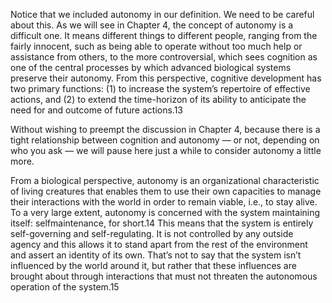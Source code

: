 Notice that we included autonomy in our definition. We need to be careful about this. As we will see in Chapter 4, the concept of autonomy is a difficult one. It means different things to different people, ranging from the fairly innocent, such as being able to operate without too much help or assistance from others, to the more controversial, which sees cognition as one of the central processes by which advanced biological systems preserve their autonomy. From this perspective, cognitive development has two primary functions: (1) to increase the system’s repertoire of effective actions, and (2) to extend the time-horizon of its ability to anticipate the need for and outcome of future actions.13  

Without wishing to preempt the discussion in Chapter 4, because there is a tight relationship between cognition and autonomy — or not, depending on who you ask — we will pause here just a while to consider autonomy a little more.  

From a biological perspective, autonomy is an organizational characteristic of living creatures that enables them to use their own capacities to manage their interactions with the world in order to remain viable, i.e., to stay alive. To a very large extent, autonomy is concerned with the system maintaining itself: selfmaintenance, for short.14 This means that the system is entirely self-governing and self-regulating. It is not controlled by any outside agency and this allows it to stand apart from the rest of the environment and assert an identity of its own. That’s not to say that the system isn’t influenced by the world around it, but rather that these influences are brought about through interactions that must not threaten the autonomous operation of the system.15  